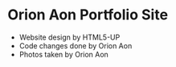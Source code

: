 # Orion Aon Portfolio Site

- Website design by HTML5-UP  
- Code changes done by Orion Aon  
- Photos taken by Orion Aon
